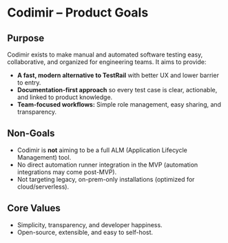 # Codimir – Product Goals

## Purpose

Codimir exists to make manual and automated software testing easy, collaborative, and organized for engineering teams. It aims to provide:

- **A fast, modern alternative to TestRail** with better UX and lower barrier to entry.
- **Documentation-first approach** so every test case is clear, actionable, and linked to product knowledge.
- **Team-focused workflows:** Simple role management, easy sharing, and transparency.

## Non-Goals

- Codimir is **not** aiming to be a full ALM (Application Lifecycle Management) tool.
- No direct automation runner integration in the MVP (automation integrations may come post-MVP).
- Not targeting legacy, on-prem-only installations (optimized for cloud/serverless).

## Core Values

- Simplicity, transparency, and developer happiness.
- Open-source, extensible, and easy to self-host.

